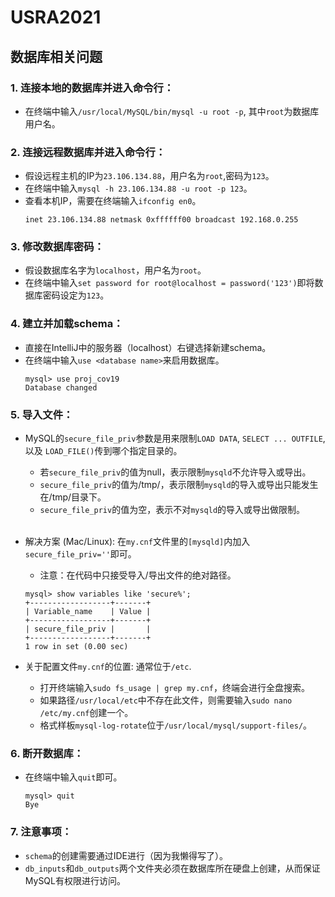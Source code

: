 # USRA2021

## 数据库相关问题

### 1. 连接本地的数据库并进入命令行：
- 在终端中输入`/usr/local/MySQL/bin/mysql -u root -p`, 其中`root`为数据库用户名。

### 2. 连接远程数据库并进入命令行：
- 假设远程主机的IP为`23.106.134.88`，用户名为`root`,密码为`123`。
- 在终端中输入`mysql -h 23.106.134.88 -u root -p 123`。
- 查看本机IP，需要在终端输入`ifconfig en0`。
	```
	inet 23.106.134.88 netmask 0xffffff00 broadcast 192.168.0.255
	```

### 3. 修改数据库密码：
- 假设数据库名字为`localhost`，用户名为`root`。
- 在终端中输入`set password for root@localhost = password('123')`即将数据库密码设定为`123`。

### 4. 建立并加载schema：
- 直接在IntelliJ中的服务器（localhost）右键选择新建schema。
- 在终端中输入`use <database name>`来启用数据库。
	```
	mysql> use proj_cov19
	Database changed
	```

### 5. 导入文件：
- MySQL的`secure_file_priv`参数是用来限制`LOAD DATA`, `SELECT ... OUTFILE`, 以及 `LOAD_FILE()`传到哪个指定目录的。

	- 若`secure_file_priv`的值为null，表示限制`mysqld`不允许导入或导出。
	- `secure_file_priv`的值为/tmp/，表示限制`mysqld`的导入或导出只能发生在/tmp/目录下。
	- `secure_file_priv`的值为空，表示不对`mysqld`的导入或导出做限制。<br><br>

- 解决方案 (Mac/Linux): 在`my.cnf`文件里的`[mysqld]`内加入`secure_file_priv=''`即可。
	- 注意：在代码中只接受导入/导出文件的绝对路径。
	```
	mysql> show variables like 'secure%';
	+------------------+-------+
	| Variable_name    | Value |
	+------------------+-------+
	| secure_file_priv |       |
	+------------------+-------+
	1 row in set (0.00 sec)
	```

- 关于配置文件`my.cnf`的位置: 通常位于`/etc`.

	- 打开终端输入`sudo fs_usage | grep my.cnf`，终端会进行全盘搜索。
	- 如果路径`/usr/local/etc`中不存在此文件，则需要输入`sudo nano /etc/my.cnf`创建一个。
	- 格式样板`mysql-log-rotate`位于`/usr/local/mysql/support-files/`。

### 6. 断开数据库：
- 在终端中输入`quit`即可。
	```
	mysql> quit
	Bye
	```
### 7. 注意事项：
- `schema`的创建需要通过IDE进行（因为我懒得写了）。
- `db_inputs`和`db_outputs`两个文件夹必须在数据库所在硬盘上创建，从而保证MySQL有权限进行访问。


